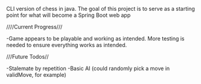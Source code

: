 CLI version of chess in java. The goal of this project is to serve as a starting point for what will become a Spring Boot web app 

////Current Progress///

-Game appears to be playable and working as intended. More testing is needed to ensure everything works as intended.

///Future Todos//

-Stalemate by repetition 
-Basic AI (could randomly pick a move in validMove, for example)